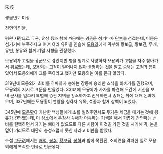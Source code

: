 宋該

생몰년도 미상

[전연](%EC%A0%84%EC%97%B0.md)의 인물.

평원 사람으로 두군, 유상 등과 함께 처음에는 [왕준](%EC%99%95%EC%A4%80#s-3.md)을 섬기다가
[단부](%EB%8B%A8%EB%B6%80.md)를 섬겼는데, 이들은 섬기기에 부족하다고 여겨 여러 유민을 인솔해
[모용외](%EB%AA%A8%EC%9A%A9%EC%99%B8.md)에게 귀부해 황보급, 황보진, 무개, 유빈, 봉유와 함께 기밀 사항을
관장했다.

모용외가 고첨을 장군으로 삼았지만 병을 핑계로 사양하자 모용외가 고첨을 자주 찾아가서 위로했는데, 모용외는 고첨이 일어나지 않아 불평하는
것을 알고 송해는 고첨과 틈이 있어서 모용외에게 그를 죽이라고 했지만 모용외는 이를 듣지 않았다.

319년에 모용외가 최비를 격파하자 송해는 강동에 승리한 소식을 바치기를 권했으며, 모용외의 지시로 표문을 만들었다. 331녀에 모용외가
사자를 파견해 도간에 서신을 보내 군사를 일으켜 북벌해 중원 지역을 청소하자고 권유하면서 송해는 이에 대해 논의했으며, 337년에는 모용황이
연왕을 칭하자 유목, 석종과 함게 상백이 되었다.

345년에 [모용황](%EB%AA%A8%EC%9A%A9%ED%99%A9.md)이 가난한 백성들에게 소를 빌려주면서도 무거운 세금을
매기는 것에 봉유가 간언했는데, 이 상소에서 우장사 송해가 아부하는 기색을 해서 가볍게 간언하는 선비를 탄핵하면서 자기는 뼈대가 없으므로
다른 사람이 이것을 가진 것을 시기해 귀, 눈을 덮어 가리므로 대단히 충성스럽지 못한 자라고 비판을 받았다.

소설 [고구려](%EA%B3%A0%EA%B5%AC%EB%A0%A4%28%EC%86%8C%EC%84%A4%29.md)에서는
[배억](%EB%B0%B0%EC%96%B5.md), [봉추](%EB%B4%89%EC%B6%94.md),
[황보급](%ED%99%A9%EB%B3%B4%EA%B8%89.md), [봉혁](%EB%B4%89%ED%98%81.md)과 함께
목환진, 소희련을 격파한 일로 모용외에게 복속한 인물로 언급된다.

